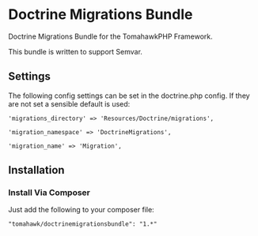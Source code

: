 # Doctrine Migrations Bundle

Doctrine Migrations Bundle for the TomahawkPHP Framework.

This bundle is written to support Semvar.

## Settings

The following config settings can be set in the doctrine.php config. If they are not set a sensible default is used:

    'migrations_directory' => 'Resources/Doctrine/migrations',

    'migration_namespace' => 'DoctrineMigrations',

    'migration_name' => 'Migration',


## Installation

### Install Via Composer

Just add the following to your composer file:

    "tomahawk/doctrinemigrationsbundle": "1.*"